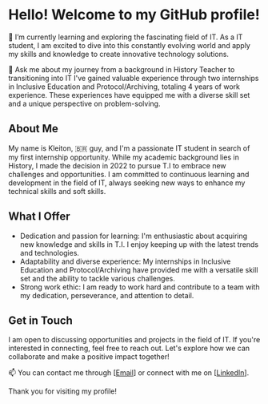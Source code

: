 # Hello! Welcome to my GitHub profile!

🌱 I’m currently learning and exploring the fascinating field of IT. As a IT student, I am excited to dive into this constantly evolving world and apply my skills and knowledge to create innovative technology solutions.

💬 Ask me about my journey from a background in History Teacher to transitioning into IT I've gained valuable experience through two internships in Inclusive Education and Protocol/Archiving, totaling 4 years of work experience. These experiences have equipped me with a diverse skill set and a unique perspective on problem-solving.

## About Me
My name is Kleiton, :brazil: guy, and I'm a passionate IT student in search of my first internship opportunity. While my academic background lies in History, I made the decision in 2022 to pursue T.I to embrace new challenges and opportunities. I am committed to continuous learning and development in the field of IT, always seeking new ways to enhance my technical skills and soft skills.

## What I Offer
- Dedication and passion for learning: I'm enthusiastic about acquiring new knowledge and skills in T.I. I enjoy keeping up with the latest trends and technologies.
- Adaptability and diverse experience: My internships in Inclusive Education and Protocol/Archiving have provided me with a versatile skill set and the ability to tackle various challenges.
- Strong work ethic: I am ready to work hard and contribute to a team with my dedication, perseverance, and attention to detail.

## Get in Touch
I am open to discussing opportunities and projects in the field of IT. If you're interested in connecting, feel free to reach out. Let's explore how we can collaborate and make a positive impact together!

📫 You can contact me through [[Email](kleiton.tariga@gmail.com)] or connect with me on [[LinkedIn](https://www.linkedin.com/in/kleiton-tariga-176243144/)].

Thank you for visiting my profile!
